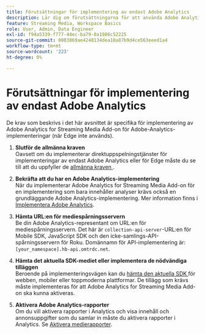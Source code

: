 ```yaml
---
title: Förutsättningar för implementering av endast Adobe Analytics
description: Lär dig om förutsättningarna för att använda Adobe Analytics for Streaming Media Add-on för Adobe Analytics-implementeringar
feature: Streaming Media, Workspace Basics
role: User, Admin, Data Engineer
exl-id: f94a5339-f777-44ec-ba79-0a1986c52225
source-git-commit: 0083869ae4248134dea18a87b9d4ce563eeed1a4
workflow-type: tm+mt
source-wordcount: '223'
ht-degree: 0%

---
```


# Förutsättningar för implementering av endast Adobe Analytics

De krav som beskrivs i det här avsnittet är specifika för implementering av Adobe Analytics for Streaming Media Add-on för Adobe-Analytics-implementeringar (när Edge inte används).

1. **Slutför de allmänna kraven**<br>
Oavsett om du implementerar direktuppspelningstjänster för implementeringar av endast Adobe Analytics eller för Edge måste du se till att du uppfyller de [allmänna kraven ](/help/getting-started/prereqs.md) .

1. **Bekräfta att du har en Adobe Analytics-implementering**<br>
När du implementerar Adobe Analytics for Streaming Media Add-on för en implementering som bara innehåller analyser krävs också en grundläggande Adobe Analytics-implementering. Mer information finns i [Implementera Adobe Analytics](https://experienceleague.adobe.com/docs/analytics/implementation/home.html).

1. **Hämta URL:en för mediespårningsservern**<br>
Be din Adobe Analytics-representant om URL:en för mediespårningsservern. Det här är `collection-api-server`-URL:en för Mobile SDK, JavaScript SDK och den icke-samlings-API-spårningsservern för Roku. Domännamn för API-implementering är: `[your_namespace].hb-api.omtrdc.net`.

1. **Hämta det aktuella SDK-mediet eller implementera de nödvändiga tilläggen**<br>
Beroende på implementeringsvägen kan du [hämta den aktuella SDK ](/help/getting-started/download-sdks.md) för webben, mobiler eller toppmoderna plattformar. De tillägg som krävs måste implementeras för att Adobe Analytics for Streaming Media Add-on ska kunna aktiveras.

1. **Aktivera Adobe Analytics-rapporter**<br>
Om du vill aktivera rapporter i Analytics och visa innehåll och annonsuppgifter som du samlar in måste du aktivera rapporter i Analytics. Se [Aktivera medierapporter](/help/reporting/media-reports-enable.md).
